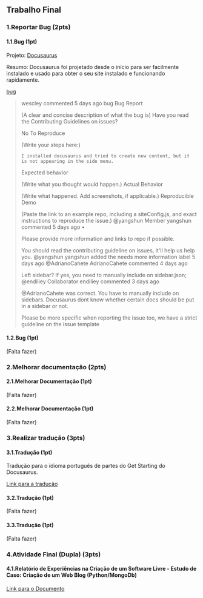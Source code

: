 ## Trabalho Final

### 1.Reportar Bug (2pts)
#### 1.1.Bug (1pt)
Projeto: [Docusaurus](https://github.com/facebook/docusaurus)

Resumo: Docusaurus foi projetado desde o início para ser facilmente instalado e usado para obter o seu site instalado e funcionando rapidamente.

[bug](https://github.com/facebook/docusaurus/issues/1620)

<blockquote>
 wescley commented 5 days ago
bug Bug Report

(A clear and concise description of what the bug is)
Have you read the Contributing Guidelines on issues?

No
To Reproduce

(Write your steps here:)

    I installed docusaurus and tried to create new content, but it is not appearing in the side menu.

Expected behavior

(Write what you thought would happen.)
Actual Behavior

(Write what happened. Add screenshots, if applicable.)
Reproducible Demo

(Paste the link to an example repo, including a siteConfig.js, and exact instructions to reproduce the issue.)
@yangshun
Member
yangshun commented 5 days ago •

Please provide more information and links to repo if possible.

You should read the contributing guideline on issues, it'll help us help you.
@yangshun yangshun added the needs more information label 5 days ago
@AdrianoCahete
AdrianoCahete commented 4 days ago

Left sidebar? If yes, you need to manually include on sidebar.json;
@endiliey
Collaborator
endiliey commented 3 days ago

@AdrianoCahete was correct. You have to manually include on sidebars. Docusaurus dont know whether certain docs should be put in a sidebar or not.

Please be more specific when reporting the issue too, we have a strict guideline on the issue template
</blockquote>

#### 1.2.Bug (1pt)
(Falta fazer)

### 2.Melhorar documentação (2pts)
#### 2.1.Melhorar Documentação  (1pt)
(Falta fazer)

#### 2.2.Melhorar Documentação  (1pt)
(Falta fazer)

### 3.Realizar tradução (3pts)
#### 3.1.Tradução (1pt)
Tradução para o idioma português de partes do Get Starting do Docusaurus.

[Link para a tradução](https://crowdin.com/translate/docusaurus/2499/en-ptbr)

#### 3.2.Tradução (1pt)
(Falta fazer)

#### 3.3.Tradução (1pt)
(Falta fazer)

### 4.Atividade Final (Dupla) (3pts)
#### 4.1.Relatório de Experiências na Criação de um Software Livre - Estudo de Caso: Criação de um Web Blog (Python/MongoDb)
[Link para o Documento](https://docs.google.com/document/d/1-gKaedO37KwaNecqbjTn_oSSuCYnOjZPEI8QJtJ_0aY/edit?usp=sharing)
